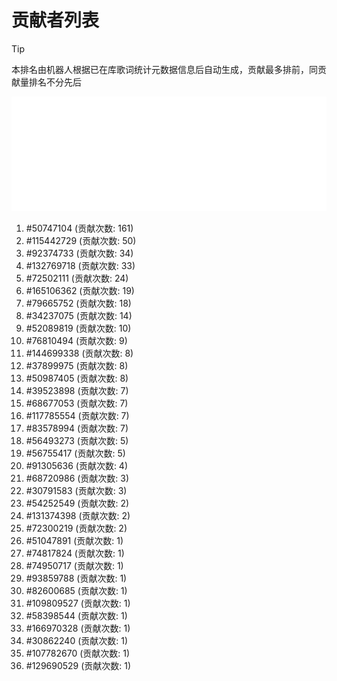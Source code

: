 # 贡献者列表

> [!TIP]
> 本排名由机器人根据已在库歌词统计元数据信息后自动生成，贡献最多排前，同贡献量排名不分先后

![贡献者头像画廊](./CONTRIBUTORS.svg)

1. #50747104 (贡献次数: 161)
2. #115442729 (贡献次数: 50)
3. #92374733 (贡献次数: 34)
4. #132769718 (贡献次数: 33)
5. #72502111 (贡献次数: 24)
6. #165106362 (贡献次数: 19)
7. #79665752 (贡献次数: 18)
8. #34237075 (贡献次数: 14)
9. #52089819 (贡献次数: 10)
10. #76810494 (贡献次数: 9)
11. #144699338 (贡献次数: 8)
12. #37899975 (贡献次数: 8)
13. #50987405 (贡献次数: 8)
14. #39523898 (贡献次数: 7)
15. #68677053 (贡献次数: 7)
16. #117785554 (贡献次数: 7)
17. #83578994 (贡献次数: 7)
18. #56493273 (贡献次数: 5)
19. #56755417 (贡献次数: 5)
20. #91305636 (贡献次数: 4)
21. #68720986 (贡献次数: 3)
22. #30791583 (贡献次数: 3)
23. #54252549 (贡献次数: 2)
24. #131374398 (贡献次数: 2)
25. #72300219 (贡献次数: 2)
26. #51047891 (贡献次数: 1)
27. #74817824 (贡献次数: 1)
28. #74950717 (贡献次数: 1)
29. #93859788 (贡献次数: 1)
30. #82600685 (贡献次数: 1)
31. #109809527 (贡献次数: 1)
32. #58398544 (贡献次数: 1)
33. #166970328 (贡献次数: 1)
34. #30862240 (贡献次数: 1)
35. #107782670 (贡献次数: 1)
36. #129690529 (贡献次数: 1)
